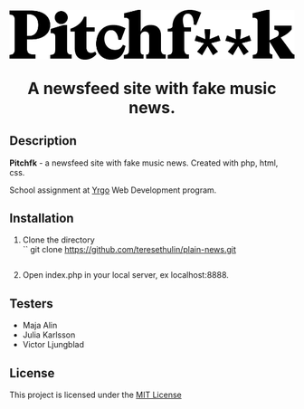 <h1 align="center">
    <br>
    <img src="/resources/images/pitchf--k.png" align="center">
    <br>
    <br>
        A newsfeed site with fake music news.
    <br>
</h1>




## Description
**Pitchfk** - a newsfeed site with fake music news. Created with php, html, css.

School assignment at [Yrgo](https://yrgo.se/) Web Development program.


## Installation
1. Clone the directory  
    ``
    git clone https://github.com/teresethulin/plain-news.git
    ```
2. Open index.php in your local server, ex localhost:8888.
    
    
## Testers
- Maja Alin
- Julia Karlsson
- Victor Ljungblad

## License
This project is licensed under the [MIT License](../plain-news/LICENSE)
